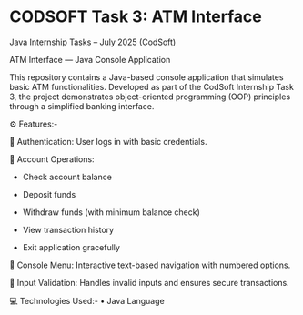 # CODSOFT Task 3: ATM Interface
Java Internship Tasks – July 2025 (CodSoft)

ATM Interface — Java Console Application

This repository contains a Java-based console application that simulates basic ATM functionalities. Developed as part of the CodSoft Internship Task 3, the project demonstrates object-oriented programming (OOP) principles through a simplified banking interface.

⚙️ Features:-

🔹 Authentication: User logs in with basic credentials.

🔹 Account Operations: 
  
  - Check account balance
                
  - Deposit funds
                       
  - Withdraw funds (with minimum balance check)
                       
  - View transaction history
                       
  - Exit application gracefully

🔹 Console Menu: Interactive text-based navigation with numbered options.

🔹 Input Validation: Handles invalid inputs and ensures secure transactions.

💻 Technologies Used:-
• Java Language

